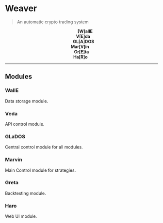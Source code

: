 # Weaver
> An automatic crypto trading system

<div align='center' ><strong>&ensp;&ensp;&nbsp;&nbsp;&nbsp;[W]allE</strong></div>

<div align='center' ><strong>&ensp;&nbsp;V[E]da</strong></div>

<div align='center' ><strong>&nbsp;&nbsp;&nbsp;&nbsp;GL[A]DOS</strong></div>

<div align='center' ><strong>Mar[V]in&ensp;&nbsp;</strong></div>

<div align='center' ><strong>Gr[E]ta</strong></div>

<div align='center' ><strong>Ha[R]o&ensp;</strong></div>

---

## Modules

### WallE
Data storage module.

### Veda
API control module.

### GLaDOS
Central control module for all modules.

### Marvin
Main Control module for strategies.

### Greta
Backtesting module.

### Haro
Web UI module.

